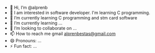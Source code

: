 - 👋 Hi, I’m @alprenb
- 👀  I am interested in software developer. I'm learning C programming.
- 🌱 I’m currently learning C programming and stm card software 
- 🌱 I’m currently learning ...
- 💞️ I’m looking to collaborate on ...
- 📫 How to reach me gmail  alprenbestas@gmail.com 
- 😄 Pronouns: ...
- ⚡ Fun fact: ...

<!---
alprenb/alprenb is a ✨ special ✨ repository because its `README.md` (this file) appears on your GitHub profile.
You can click the Preview link to take a look at your changes.
--->

